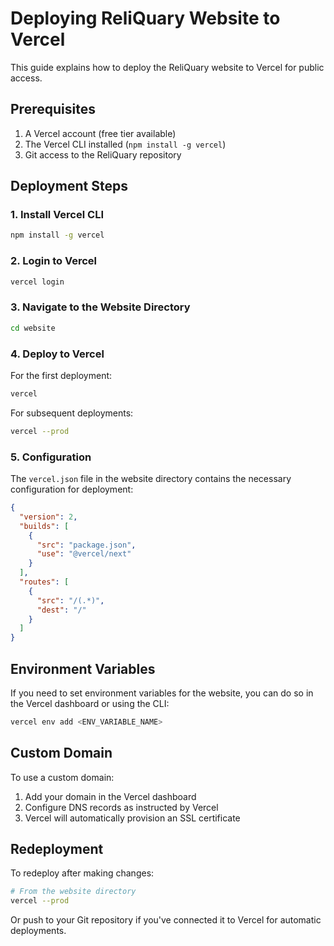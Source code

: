 # Deploying ReliQuary Website to Vercel

This guide explains how to deploy the ReliQuary website to Vercel for public access.

## Prerequisites

1. A Vercel account (free tier available)
2. The Vercel CLI installed (`npm install -g vercel`)
3. Git access to the ReliQuary repository

## Deployment Steps

### 1. Install Vercel CLI

```bash
npm install -g vercel
```

### 2. Login to Vercel

```bash
vercel login
```

### 3. Navigate to the Website Directory

```bash
cd website
```

### 4. Deploy to Vercel

For the first deployment:

```bash
vercel
```

For subsequent deployments:

```bash
vercel --prod
```

### 5. Configuration

The `vercel.json` file in the website directory contains the necessary configuration for deployment:

```json
{
  "version": 2,
  "builds": [
    {
      "src": "package.json",
      "use": "@vercel/next"
    }
  ],
  "routes": [
    {
      "src": "/(.*)",
      "dest": "/"
    }
  ]
}
```

## Environment Variables

If you need to set environment variables for the website, you can do so in the Vercel dashboard or using the CLI:

```bash
vercel env add <ENV_VARIABLE_NAME>
```

## Custom Domain

To use a custom domain:

1. Add your domain in the Vercel dashboard
2. Configure DNS records as instructed by Vercel
3. Vercel will automatically provision an SSL certificate

## Redeployment

To redeploy after making changes:

```bash
# From the website directory
vercel --prod
```

Or push to your Git repository if you've connected it to Vercel for automatic deployments.

